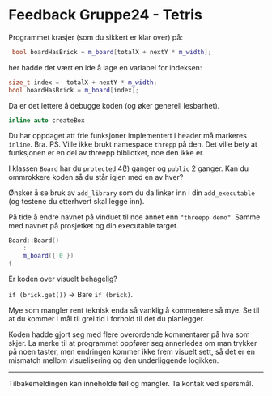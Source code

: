 # Feedback Gruppe24 - Tetris

Programmet krasjer (som du sikkert er klar over) på:

```cpp
 bool boardHasBrick = m_board[totalX + nextY * m_width];
```
her hadde det vært en ide å lage en variabel for indeksen:

```cpp
size_t index =  totalX + nextY * m_width;
bool boardHasBrick = m_board[index];
```
Da er det lettere å debugge koden (og øker generell lesbarhet).

```cpp
inline auto createBox
```
Du har oppdaget att frie funksjoner implementert i header må markeres `inline`. Bra.
PS. Ville ikke brukt namespace `threpp` på den. Det ville bety at funksjonen er en del av threepp bibliotket, 
noe den ikke er.

I klassen `Board` har du `protected` 4(!) ganger og `public` 2 ganger.
Kan du ommrokkere koden så du står igjen med en av hver?

Ønsker å se bruk av `add_library` som du da linker inn i din `add_executable` (og testene du etterhvert skal legge inn).

På tide å endre navnet på vinduet til noe annet enn `"threepp demo"`. Samme med navnet på prosjetket og din executable target.

```cpp
Board::Board()
    :
    m_board({ 0 })
{
```
Er koden over visuelt behagelig?

`if (brick.get())` -> Bare `if (brick)`.

Mye som mangler rent teknisk enda så vanklig å kommentere så mye. 
Se til at du kommer i mål til grei tid i forhold til det du planlegger.

Koden hadde gjort seg med flere overordende kommentarer på hva som skjer. 
La merke til at programmet oppfører seg annerledes om man trykker på noen taster, men endringen kommer ikke frem visuelt sett, 
så det er en mismatch mellom visuelisering og den underliggende logikken.

---
Tilbakemeldingen kan inneholde feil og mangler. Ta kontak ved spørsmål.
